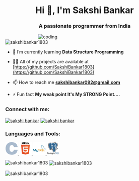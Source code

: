 <h1 align="center">Hi 👋, I'm Sakshi Bankar</h1>
<h3 align="center">A passionate programmer from India</h3>
<img align="right" alt="coding" width="400" src="https://www.google.com/url?sa=i&url=https%3A%2F%2Fgithub.com%2Fanreetka%2Fanreetka&psig=AOvVaw1GrXj3kvgTcuGZMGYfSnpf&ust=1758819776593000&source=images&cd=vfe&opi=89978449&ved=0CBQQjRxqFwoTCKCgsbTw8Y8DFQAAAAAdAAAAABBQ.gif">

<p align="left"> <img src="https://komarev.com/ghpvc/?username=sakshibankar1803&label=Profile%20views&color=0e75b6&style=flat" alt="sakshibankar1803" /> </p>

- 🌱 I’m currently learning **Data Structure Programming**

- 👨‍💻 All of my projects are available at [https://github.com/SakshiBankar1803](https://github.com/SakshiBankar1803)

- 📫 How to reach me **sakshibankar092@gmail.com**

- ⚡ Fun fact **My weak point It's My STRONG Point....**

<h3 align="left">Connect with me:</h3>
<p align="left">
<a href="https://www.linkedin.com/in/sakshi-bankar-727939270?utm_source=share&utm_campaign=share_via&utm_content=profile&utm_medium=android_app" target="blank"><img align="center" src="https://raw.githubusercontent.com/rahuldkjain/github-profile-readme-generator/master/src/images/icons/Social/linked-in-alt.svg" alt="sakshi bankar" height="30" width="40" /></a>
<a href="https://www.youtube.com/c/sakshi bankar" target="blank"><img align="center" src="https://raw.githubusercontent.com/rahuldkjain/github-profile-readme-generator/master/src/images/icons/Social/youtube.svg" alt="sakshi bankar" height="30" width="40" /></a>
</p>

<h3 align="left">Languages and Tools:</h3>
<p align="left"> <a href="https://www.cprogramming.com/" target="_blank" rel="noreferrer"> <img src="https://raw.githubusercontent.com/devicons/devicon/master/icons/c/c-original.svg" alt="c" width="40" height="40"/> </a> <a href="https://www.w3.org/html/" target="_blank" rel="noreferrer"> <img src="https://raw.githubusercontent.com/devicons/devicon/master/icons/html5/html5-original-wordmark.svg" alt="html5" width="40" height="40"/> </a> <a href="https://www.mysql.com/" target="_blank" rel="noreferrer"> <img src="https://raw.githubusercontent.com/devicons/devicon/master/icons/mysql/mysql-original-wordmark.svg" alt="mysql" width="40" height="40"/> </a> <a href="https://www.postgresql.org" target="_blank" rel="noreferrer"> <img src="https://raw.githubusercontent.com/devicons/devicon/master/icons/postgresql/postgresql-original-wordmark.svg" alt="postgresql" width="40" height="40"/> </a> </p>

<p><img align="left" src="https://github-readme-stats.vercel.app/api/top-langs?username=sakshibankar1803&show_icons=true&locale=en&layout=compact" alt="sakshibankar1803" /></p>

<p>&nbsp;<img align="center" src="https://github-readme-stats.vercel.app/api?username=sakshibankar1803&show_icons=true&locale=en" alt="sakshibankar1803" /></p>

<p><img align="center" src="https://github-readme-streak-stats.herokuapp.com/?user=sakshibankar1803&" alt="sakshibankar1803" /></p>
